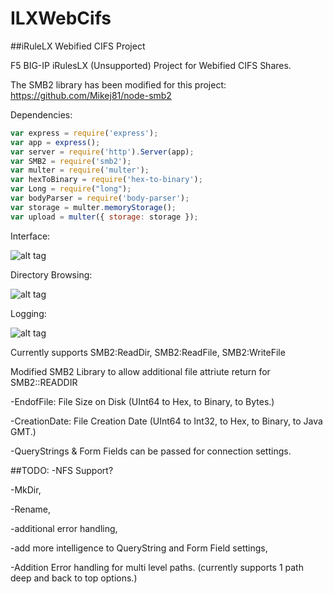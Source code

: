 # ILXWebCifs
##iRuleLX Webified CIFS Project

F5 BIG-IP iRulesLX (Unsupported) Project for Webified CIFS Shares.

The SMB2 library has been modified for this project: https://github.com/Mikej81/node-smb2

Dependencies:

```javascript
var express = require('express');
var app = express();
var server = require('http').Server(app);
var SMB2 = require('smb2');
var multer = require('multer');
var hexToBinary = require('hex-to-binary');
var Long = require("long");
var bodyParser = require('body-parser');
var storage = multer.memoryStorage();
var upload = multer({ storage: storage });
```

Interface:

![alt tag](http://i.imgur.com/M447vvdl.png)

Directory Browsing:

![alt tag](http://i.imgur.com/isXT1Ckl.png)

Logging:

![alt tag](http://i.imgur.com/u3QnVO6l.png)

Currently supports SMB2:ReadDir, SMB2:ReadFile, SMB2:WriteFile

Modified SMB2 Library to allow additional file attriute return for SMB2::READDIR

-EndofFile: File Size on Disk (UInt64 to Hex, to Binary, to Bytes.)

-CreationDate: File Creation Date (UInt64 to Int32, to Hex, to Binary, to Java GMT.)

-QueryStrings & Form Fields can be passed for connection settings.

##TODO:
-NFS Support?

-MkDir, 

-Rename, 

-additional error handling, 

-add more intelligence to QueryString and Form Field settings,

-Addition Error handling for multi level paths. (currently supports 1 path deep and back to top options.)
